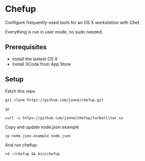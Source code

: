 Chefup
======

Configure frequently-used tools for an OS X workstation with Chef.

Everything is run in user mode, no sudo needed.

Prerequisites
-------------
* Install the lastest OS X
* Install XCode from App Store

Setup
-----

Fetch this repo

    git clone https://github.com/janne/chefup.git

or

    curl -L https://github.com/janne/chefup/tarball|tar xz

Copy and update node.json example

    cp node.json.example node.json

And run chefup:

    cd ~/chefup && bin/chefup
